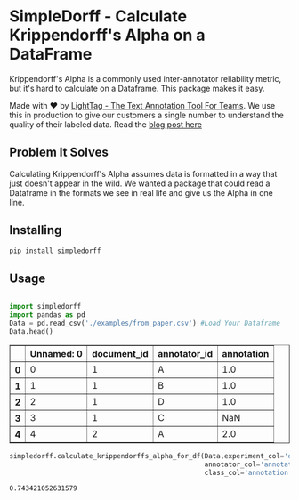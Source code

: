 # SimpleDorff - Calculate Krippendorff's Alpha on a DataFrame

Krippendorff's Alpha is a commonly used inter-annotator reliability metric, but it's hard to calculate on a Dataframe. This package makes it easy.

Made with ❤️ by [LightTag - The Text Annotation Tool For Teams](https://lighttag.io). We use this in production to give our customers a single number to understand the quality of their labeled data. Read the [blog post here](https://lighttag.io/blog/krippendorffs-alpha/)  

## Problem It Solves

Calculating Krippendorff's Alpha assumes data is formatted in a way that just doesn't appear in the wild. We wanted a package that could read a Dataframe in the formats we see in real life and give us the Alpha in one line. 

## Installing
```bash
pip install simpledorff
```

## Usage


```python

```


```python
import simpledorff
import pandas as pd
Data = pd.read_csv('./examples/from_paper.csv') #Load Your Dataframe
Data.head()
```




<div>
<style scoped>
    .dataframe tbody tr th:only-of-type {
        vertical-align: middle;
    }

    .dataframe tbody tr th {
        vertical-align: top;
    }

    .dataframe thead th {
        text-align: right;
    }
</style>
<table border="1" class="dataframe">
  <thead>
    <tr style="text-align: right;">
      <th></th>
      <th>Unnamed: 0</th>
      <th>document_id</th>
      <th>annotator_id</th>
      <th>annotation</th>
    </tr>
  </thead>
  <tbody>
    <tr>
      <th>0</th>
      <td>0</td>
      <td>1</td>
      <td>A</td>
      <td>1.0</td>
    </tr>
    <tr>
      <th>1</th>
      <td>1</td>
      <td>1</td>
      <td>B</td>
      <td>1.0</td>
    </tr>
    <tr>
      <th>2</th>
      <td>2</td>
      <td>1</td>
      <td>D</td>
      <td>1.0</td>
    </tr>
    <tr>
      <th>3</th>
      <td>3</td>
      <td>1</td>
      <td>C</td>
      <td>NaN</td>
    </tr>
    <tr>
      <th>4</th>
      <td>4</td>
      <td>2</td>
      <td>A</td>
      <td>2.0</td>
    </tr>
  </tbody>
</table>
</div>




```python
simpledorff.calculate_krippendorffs_alpha_for_df(Data,experiment_col='document_id',
                                                 annotator_col='annotator_id',
                                                 class_col='annotation')
```




    0.743421052631579


